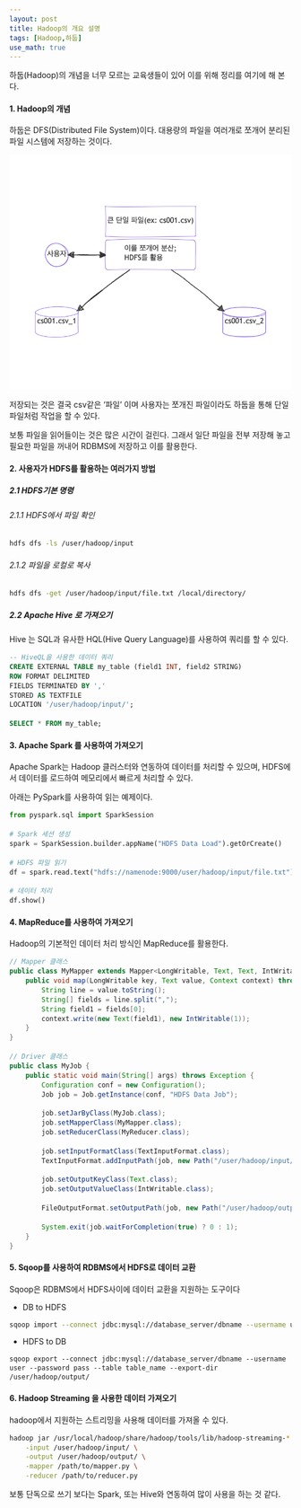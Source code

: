 ```yaml
---
layout: post
title: Hadoop의 개요 설명
tags: [Hadoop,하둡]
use_math: true
---
```






하둡(Hadoop)의 개념을 너무 모르는 교육생들이 있어 이를 위해 정리를 여기에 해 본다. 



#### 1. Hadoop의 개념

하둡은 DFS(Distributed File System)이다.  대용량의 파일을 여러개로 쪼개어 분리된 파일 시스템에 저장하는 것이다. 



<img src="https://raw.githubusercontent.com/cheuora/cheuora.github.io/master/_posts/2024/images/mermaid-diagram-2024-09-19-003951.png" alt="mermaid-diagram-2024-09-19-003951"/>

저장되는 것은 결국 csv같은 ‘파일’ 이며 사용자는 쪼개진 파일이라도 하둡을 통해 단일 파일처럼 작업을 할 수 있다.

보통 파일을 읽어들이는 것은 많은 시간이 걸린다. 그래서 일단 파일을 전부 저장해 놓고 필요한 파일을 꺼내어 RDBMS에 저장하고 이를 활용한다. 



#### 2. 사용자가 HDFS를 활용하는 여러가지 방법 

##### 2.1 HDFS기본 명령

###### 2.1.1 HDFS에서 파일 확인 

```bash
hdfs dfs -ls /user/hadoop/input
```

###### 2.1.2 파일을 로컬로 복사

```bash
hdfs dfs -get /user/hadoop/input/file.txt /local/directory/
```



##### 2.2 Apache Hive 로 가져오기

Hive 는 SQL과 유사한 HQL(Hive Query Language)를 사용하여 쿼리를 할 수 있다.

```sql
-- HiveQL을 사용한 데이터 쿼리
CREATE EXTERNAL TABLE my_table (field1 INT, field2 STRING)
ROW FORMAT DELIMITED
FIELDS TERMINATED BY ','
STORED AS TEXTFILE
LOCATION '/user/hadoop/input/';

SELECT * FROM my_table;
```



#### 3. Apache Spark 를 사용하여 가져오기

Apache Spark는 Hadoop 클러스터와 연동하여 데이터를 처리할 수 있으며, HDFS에서 데이터를 로드하여 메모리에서 빠르게 처리할 수 있다.

아래는 PySpark를 사용하여 읽는 예제이다. 

```python
from pyspark.sql import SparkSession

# Spark 세션 생성
spark = SparkSession.builder.appName("HDFS Data Load").getOrCreate()

# HDFS 파일 읽기
df = spark.read.text("hdfs://namenode:9000/user/hadoop/input/file.txt")

# 데이터 처리
df.show()
```



#### 4. MapReduce를 사용하여 가져오기

Hadoop의 기본적인 데이터 처리 방식인 MapReduce를 활용한다. 

```java
// Mapper 클래스
public class MyMapper extends Mapper<LongWritable, Text, Text, IntWritable> {
    public void map(LongWritable key, Text value, Context context) throws IOException, InterruptedException {
        String line = value.toString();
        String[] fields = line.split(",");
        String field1 = fields[0];
        context.write(new Text(field1), new IntWritable(1));
    }
}

// Driver 클래스
public class MyJob {
    public static void main(String[] args) throws Exception {
        Configuration conf = new Configuration();
        Job job = Job.getInstance(conf, "HDFS Data Job");
        
        job.setJarByClass(MyJob.class);
        job.setMapperClass(MyMapper.class);
        job.setReducerClass(MyReducer.class);
        
        job.setInputFormatClass(TextInputFormat.class);
        TextInputFormat.addInputPath(job, new Path("/user/hadoop/input/"));
        
        job.setOutputKeyClass(Text.class);
        job.setOutputValueClass(IntWritable.class);
        
        FileOutputFormat.setOutputPath(job, new Path("/user/hadoop/output/"));
        
        System.exit(job.waitForCompletion(true) ? 0 : 1);
    }
}
```



#### 5. Sqoop를 사용하여 RDBMS에서 HDFS로 데이터 교환

Sqoop은 RDBMS에서 HDFS사이에 데이터 교환을 지원하는 도구이다

* DB to HDFS

```bash
sqoop import --connect jdbc:mysql://database_server/dbname --username user --password pass --table table_name --target-dir /user/hadoop/output/
```

* HDFS to DB

```
sqoop export --connect jdbc:mysql://database_server/dbname --username user --password pass --table table_name --export-dir /user/hadoop/output/
```



#### 6. Hadoop Streaming 을 사용한 데이터 가져오기

hadoop에서 지원하는 스트리밍을 사용해 데이터를 가져올 수 있다. 

```bash
hadoop jar /usr/local/hadoop/share/hadoop/tools/lib/hadoop-streaming-*.jar \
    -input /user/hadoop/input/ \
    -output /user/hadoop/output/ \
    -mapper /path/to/mapper.py \
    -reducer /path/to/reducer.py
```



보통 단독으로 쓰기 보다는 Spark, 또는 Hive와 연동하여 많이 사용을 하는 것 같다. 

